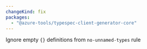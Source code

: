 ```yaml
---
changeKind: fix
packages:
  - "@azure-tools/typespec-client-generator-core"
---
```


Ignore empty `{}` definitions from `no-unnamed-types` rule